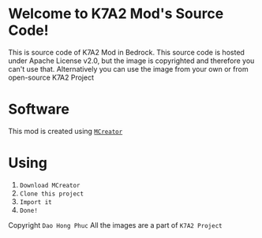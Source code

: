 ﻿# Welcome to K7A2 Mod's Source Code!
This is source code of K7A2 Mod in Bedrock. This source code is hosted under Apache License v2.0, but the image is copyrighted and therefore you can't use that. Alternatively you can use the image from your own or from open-source K7A2 Project

# Software
This mod is created using [`MCreator`](https://mcreator.net)


# Using

1. `Download MCreator`
2. `Clone this project`
3. `Import it`
4. `Done!`

Copyright `Dao Hong Phuc`
All the images are a part of `K7A2 Project`

